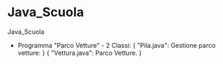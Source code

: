 # Java_Scuola

Java_Scuola


- Programma "Parco Vetture" - 2 Classi:
	{
		"Pila.java": Gestione parco vetture:
	}
	{
		"Vettura.java": Parco Vetture.
	}